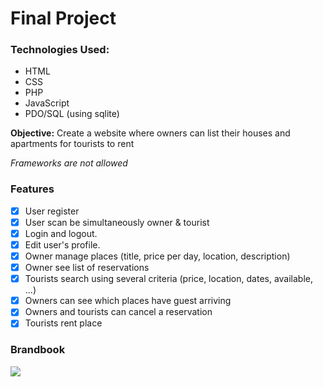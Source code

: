 # Final Project

### Technologies Used:

* HTML
* CSS
* PHP
* JavaScript
* PDO/SQL (using sqlite)

**Objective:** Create a website where owners can list their houses and apartments for tourists to rent

*Frameworks are not allowed*

### Features

- [x] User register
- [x] User scan be simultaneously owner & tourist
- [x] Login and logout.
- [x] Edit user's profile.
- [x] Owner manage places (title, price per day, location, description)
- [x] Owner see list of reservations
- [x] Tourists search using several criteria (price, location, dates, available, ...)
- [x] Owners can see which places have guest arriving 
- [x] Owners and tourists can cancel a reservation
- [x] Tourists rent place

### Brandbook

<img src="https://github.com/bgarrido7/feup-ltw/blob/master/Final%20Project/design/brandbook.png">


